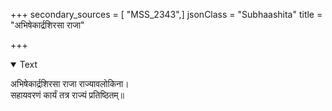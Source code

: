 +++
secondary_sources = [ "MSS_2343",]
jsonClass = "Subhaashita"
title = "अभिषेकार्द्रशिरसा राजा"

+++

<details open><summary>Text</summary>

अभिषेकार्द्रशिरसा राजा राज्यावलोकिना।  
सहायवरणं कार्यं तत्र राज्यं प्रतिष्ठितम्॥
</details>
